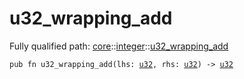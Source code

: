 # u32_wrapping_add

Fully qualified path: [core](./core.md)::[integer](./core-integer.md)::[u32_wrapping_add](./core-integer-u32_wrapping_add.md)

<pre><code class="language-cairo">pub fn u32_wrapping_add(lhs: <a href="core-integer-u32.html">u32</a>, rhs: <a href="core-integer-u32.html">u32</a>) -&gt; <a href="core-integer-u32.html">u32</a></code></pre>


